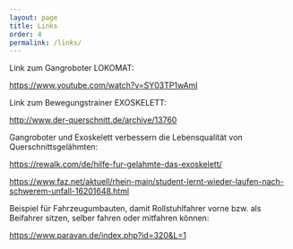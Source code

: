 ```yaml
---
layout: page
title: Links
order: 4
permalink: /links/
---
```


Link zum Gangroboter LOKOMAT:

<https://www.youtube.com/watch?v=SY03TP1wAmI>

Link zum Bewegungstrainer EXOSKELETT:

<http://www.der-querschnitt.de/archive/13760>

Gangroboter und Exoskelett verbessern die Lebensqualität von Querschnittsgelähmten:

<https://rewalk.com/de/hilfe-fur-gelahmte-das-exoskelett/>

<https://www.faz.net/aktuell/rhein-main/student-lernt-wieder-laufen-nach-schwerem-unfall-16201648.html>

Beispiel für Fahrzeugumbauten, damit Rollstuhlfahrer vorne bzw. als Beifahrer sitzen, selber fahren oder mitfahren können:

<https://www.paravan.de/index.php?id=320&L=1>
